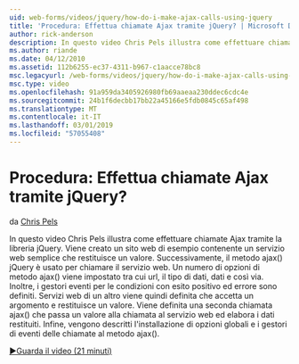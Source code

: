```yaml
---
uid: web-forms/videos/jquery/how-do-i-make-ajax-calls-using-jquery
title: 'Procedura: Effettua chiamate Ajax tramite jQuery? | Microsoft Docs'
author: rick-anderson
description: In questo video Chris Pels illustra come effettuare chiamate Ajax tramite la libreria jQuery. Viene creato un sito web di esempio contenente un servizio web semplice che restituisce...
ms.author: riande
ms.date: 04/12/2010
ms.assetid: 112b6255-ec37-4311-b967-c1aacce78bc8
msc.legacyurl: /web-forms/videos/jquery/how-do-i-make-ajax-calls-using-jquery
msc.type: video
ms.openlocfilehash: 91a959da3405926980fb69aaeaa230ddec6cdc4e
ms.sourcegitcommit: 24b1f6decbb17bb22a45166e5fdb0845c65af498
ms.translationtype: MT
ms.contentlocale: it-IT
ms.lasthandoff: 03/01/2019
ms.locfileid: "57055408"
---
```

<a name="how-do-i-make-ajax-calls-using-jquery"></a>Procedura: Effettua chiamate Ajax tramite jQuery?
====================
da [Chris Pels](https://twitter.com/chrispels)

In questo video Chris Pels illustra come effettuare chiamate Ajax tramite la libreria jQuery. Viene creato un sito web di esempio contenente un servizio web semplice che restituisce un valore. Successivamente, il metodo ajax() jQuery è usato per chiamare il servizio web. Un numero di opzioni di metodo ajax() viene impostato tra cui url, il tipo di dati, dati e così via. Inoltre, i gestori eventi per le condizioni con esito positivo ed errore sono definiti. Servizi web di un altro viene quindi definita che accetta un argomento e restituisce un valore. Viene definita una seconda chiamata ajax() che passa un valore alla chiamata al servizio web ed elabora i dati restituiti. Infine, vengono descritti l'installazione di opzioni globali e i gestori di eventi delle chiamate al metodo ajax().

[&#9654;Guarda il video (21 minuti)](https://channel9.msdn.com/Blogs/ASP-NET-Site-Videos/how-do-i-make-ajax-calls-using-jquery)
